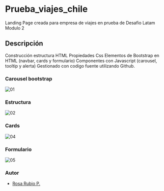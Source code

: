 # Prueba_viajes_chile

Landing Page creada para empresa de viajes en prueba de Desafio Latam Modulo 2

## Descripción
Construcción estructura HTML
Propiedades Css
Elementos de Bootstrap en HTML (navbar, cards y formulario)
Componentes con Javascript (carousel, tooltip y alerta)
Gestionado con codigo fuente utilizando Github.

### Carousel bootstrap
![01](https://github.com/user-attachments/assets/4439efd7-90a7-4b9e-baba-8cf5c75691c6)

### Estructura 
![02](https://github.com/user-attachments/assets/ba13cc8a-fdb3-4bf5-995f-79fdfa281eaa)

### Cards
![04](https://github.com/user-attachments/assets/724736ec-9eb0-45b1-bc8b-f2eeae8895b5)

### Formulario
![05](https://github.com/user-attachments/assets/3a1687ff-ff0a-43ff-9000-438855c0dea0)



### Autor

- [Rosa Rubio P.](https://github.com/PaulinaRubioP)
